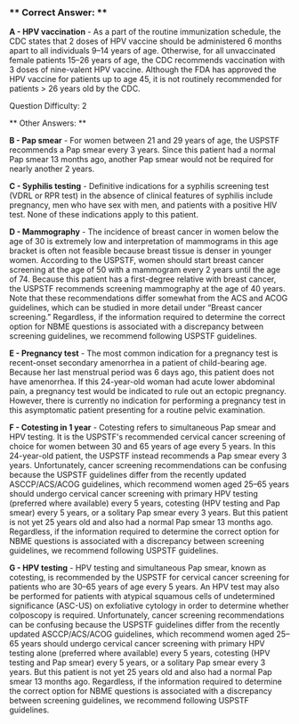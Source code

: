 ### ** Correct Answer: **

**A - HPV vaccination** - As a part of the routine immunization schedule, the CDC states that 2 doses of HPV vaccine should be administered 6 months apart to all individuals 9–14 years of age. Otherwise, for all unvaccinated female patients 15–26 years of age, the CDC recommends vaccination with 3 doses of nine-valent HPV vaccine. Although the FDA has approved the HPV vaccine for patients up to age 45, it is not routinely recommended for patients > 26 years old by the CDC.

Question Difficulty: 2

** Other Answers: **

**B - Pap smear** - For women between 21 and 29 years of age, the USPSTF recommends a Pap smear every 3 years. Since this patient had a normal Pap smear 13 months ago, another Pap smear would not be required for nearly another 2 years.

**C - Syphilis testing** - Definitive indications for a syphilis screening test (VDRL or RPR test) in the absence of clinical features of syphilis include pregnancy, men who have sex with men, and patients with a positive HIV test. None of these indications apply to this patient.

**D - Mammography** - The incidence of breast cancer in women below the age of 30 is extremely low and interpretation of mammograms in this age bracket is often not feasible because breast tissue is denser in younger women. According to the USPSTF, women should start breast cancer screening at the age of 50 with a mammogram every 2 years until the age of 74. Because this patient has a first-degree relative with breast cancer, the USPSTF recommends screening mammography at the age of 40 years. Note that these recommendations differ somewhat from the ACS and ACOG guidelines, which can be studied in more detail under “Breast cancer screening.” Regardless, if the information required to determine the correct option for NBME questions is associated with a discrepancy between screening guidelines, we recommend following USPSTF guidelines.

**E - Pregnancy test** - The most common indication for a pregnancy test is recent-onset secondary amenorrhea in a patient of child-bearing age. Because her last menstrual period was 6 days ago, this patient does not have amenorrhea. If this 24-year-old woman had acute lower abdominal pain, a pregnancy test would be indicated to rule out an ectopic pregnancy. However, there is currently no indication for performing a pregnancy test in this asymptomatic patient presenting for a routine pelvic examination.

**F - Cotesting in 1 year** - Cotesting refers to simultaneous Pap smear and HPV testing. It is the USPSTF's recommended cervical cancer screening of choice for women between 30 and 65 years of age every 5 years. In this 24-year-old patient, the USPSTF instead recommends a Pap smear every 3 years. Unfortunately, cancer screening recommendations can be confusing because the USPSTF guidelines differ from the recently updated ASCCP/ACS/ACOG guidelines, which recommend women aged 25–65 years should undergo cervical cancer screening with primary HPV testing (preferred where available) every 5 years, cotesting (HPV testing and Pap smear) every 5 years, or a solitary Pap smear every 3 years. But this patient is not yet 25 years old and also had a normal Pap smear 13 months ago. Regardless, if the information required to determine the correct option for NBME questions is associated with a discrepancy between screening guidelines, we recommend following USPSTF guidelines.

**G - HPV testing** - HPV testing and simultaneous Pap smear, known as cotesting, is recommended by the USPSTF for cervical cancer screening for patients who are 30–65 years of age every 5 years. An HPV test may also be performed for patients with atypical squamous cells of undetermined significance (ASC-US) on exfoliative cytology in order to determine whether colposcopy is required. Unfortunately, cancer screening recommendations can be confusing because the USPSTF guidelines differ from the recently updated ASCCP/ACS/ACOG guidelines, which recommend women aged 25–65 years should undergo cervical cancer screening with primary HPV testing alone (preferred where available) every 5 years, cotesting (HPV testing and Pap smear) every 5 years, or a solitary Pap smear every 3 years. But this patient is not yet 25 years old and also had a normal Pap smear 13 months ago. Regardless, if the information required to determine the correct option for NBME questions is associated with a discrepancy between screening guidelines, we recommend following USPSTF guidelines.

